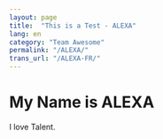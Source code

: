 ```yaml
---
layout: page
title:  "This is a Test - ALEXA"
lang: en
category: "Team Awesome"
permalink: "/ALEXA/"
trans_url: "/ALEXA-FR/"
---
```


# My Name is ALEXA

I love Talent.
